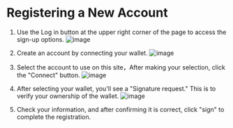 # Registering a New Account
1. Use the Log in button at the upper right corner of the page to access the sign-up options.
![image](https://github.com/user-attachments/assets/e8e48f93-8821-4e95-9a91-3aeeefc41064)

2. Create an account by connecting your wallet.
![image](https://github.com/user-attachments/assets/f4a299cf-6ed5-4126-bf43-fb743e41f01d)

3. Select the account to use on this site，After making your selection, click the "Connect" button.
![image](https://github.com/user-attachments/assets/1e2ea1de-42c5-4885-82f8-a4ac2b851f51)

4. After selecting your wallet, you'll see a "Signature request." This is to verify your ownership of the wallet.
![image](https://github.com/user-attachments/assets/88b5536f-9fc8-4809-b422-9d3fa127fd34)

5. Check your information, and after confirming it is correct, click "sign" to complete the registration.
